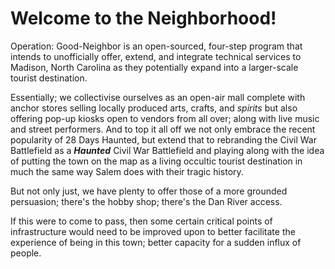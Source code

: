 # Welcome to the Neighborhood!
Operation: Good-Neighbor is an open-sourced, four-step program that intends to unofficially offer, extend, and integrate technical services to Madison,
North Carolina as they potentially expand into a larger-scale tourist destination.

Essentially; we collectivise ourselves as an open-air mall complete with anchor stores selling locally produced arts, crafts, and _spirits_ but also
offering pop-up kiosks open to vendors from all over; along with live music and street performers.  And to top it all off we not only embrace the recent
popularity of 28 Days Haunted, but extend that to rebranding the Civil War Battlefield as a __*Haunted*__ Civil War Battlefield and playing along with the
idea of putting the town on the map as a living occultic tourist destination in much the same way Salem does with their tragic history.

But not only just, we have plenty to offer those of a more grounded persuasion; there's the hobby shop; there's the Dan River access.

If this were to come to pass, then some certain critical points of infrastructure would need to be improved upon to better facilitate the experience of being in this town; better capacity for a sudden influx of people.
